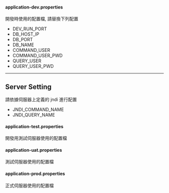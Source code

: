 #### application-dev.properties
開發時使用的配置檔, 請替換下列配置
* DEV_RUN_PORT
* DB_HOST_IP
* DB_PORT
* DB_NAME
* COMMAND_USER
* COMMAND_USER_PWD
* QUERY_USER
* QUERY_USER_PWD

- - - 
## Server Setting
請依據伺服器上定義的 jndi 進行配置
* JNDI_COMMAND_NAME
* JNDI_QUERY_NAME

#### application-test.properties
開發用測試伺服器使用的配置檔

#### application-uat.properties
測試伺服器使用的配置檔

#### application-prod.properties
正式伺服器使用的配置檔